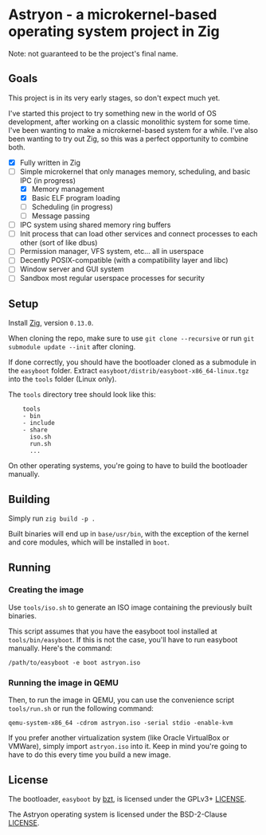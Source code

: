 # Astryon - a microkernel-based operating system project in Zig

Note: not guaranteed to be the project's final name.

## Goals

This project is in its very early stages, so don't expect much yet.

I've started this project to try something new in the world of OS development, after working on a classic monolithic system for some time. I've been wanting to make a microkernel-based system for a while. I've also been wanting to try out Zig, so this was a perfect opportunity to combine both.

- [x] Fully written in Zig
- [ ] Simple microkernel that only manages memory, scheduling, and basic IPC (in progress)
  - [x] Memory management
  - [x] Basic ELF program loading
  - [ ] Scheduling (in progress)
  - [ ] Message passing
- [ ] IPC system using shared memory ring buffers
- [ ] Init process that can load other services and connect processes to each other (sort of like dbus)
- [ ] Permission manager, VFS system, etc... all in userspace
- [ ] Decently POSIX-compatible (with a compatibility layer and libc)
- [ ] Window server and GUI system
- [ ] Sandbox most regular userspace processes for security

## Setup

Install [Zig](https://ziglang.org/), version `0.13.0`.

When cloning the repo, make sure to use `git clone --recursive` or run `git submodule update --init` after cloning.

If done correctly, you should have the bootloader cloned as a submodule in the `easyboot` folder. Extract `easyboot/distrib/easyboot-x86_64-linux.tgz` into the `tools` folder (Linux only).

The `tools` directory tree should look like this:
```
    tools
    - bin
    - include
    - share
      iso.sh
      run.sh
      ...
```

On other operating systems, you're going to have to build the bootloader manually.

## Building

Simply run `zig build -p .`

Built binaries will end up in `base/usr/bin`, with the exception of the kernel and core modules, which will be installed in `boot`.

## Running

### Creating the image
Use `tools/iso.sh` to generate an ISO image containing the previously built binaries.

This script assumes that you have the easyboot tool installed at `tools/bin/easyboot`. If this is not the case, you'll have to run easyboot manually. Here's the command:

`/path/to/easyboot -e boot astryon.iso`

### Running the image in QEMU
Then, to run the image in QEMU, you can use the convenience script `tools/run.sh` or run the following command:

`qemu-system-x86_64 -cdrom astryon.iso -serial stdio -enable-kvm`

If you prefer another virtualization system (like Oracle VirtualBox or VMWare), simply import `astryon.iso` into it. Keep in mind you're going to have to do this every time you build a new image.

## License

The bootloader, `easyboot` by [bzt](https://gitlab.com/bztsrc/), is licensed under the GPLv3+ [LICENSE](easyboot/LICENSE).

The Astryon operating system is licensed under the BSD-2-Clause [LICENSE](LICENSE).
